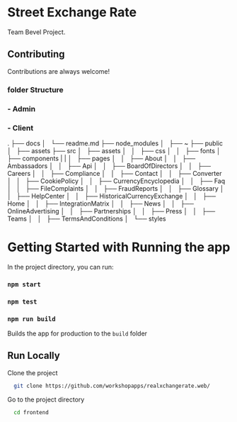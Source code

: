 

# Street Exchange Rate

Team Bevel Project.

## Contributing

Contributions are always welcome!

### folder Structure 

### - Admin

### - Client
.
    ├── docs
    │   └── readme.md
    ├── node_modules
    │   ├── ~
    ├── public
    │   ├── assets
    ├── src
    │   ├── assets
    │   │   ├── css
    │   │   ├── fonts
    │   ├── components
    |   |
    │   ├── pages
    │   │   ├── About
    │   │   ├── Ambassadors
    │   │   ├── Api
    │   │   ├── BoardOfDirectors
    │   │   ├── Careers
    │   │   ├── Compliance
    │   │   ├── Contact
    │   │   ├── Converter
    │   │   ├── CookiePolicy
    │   │   ├── CurrencyEncyclopedia
    │   │   ├── Faq
    │   │   ├── FileComplaints
    │   │   ├── FraudReports
    │   │   ├── Glossary
    │   │   ├── HelpCenter
    │   │   ├── HistoricalCurrencyExchange
    │   │   ├── Home
    │   │   ├── IntegrationMatrix
    │   │   ├── News
    │   │   ├── OnlineAdvertising
    │   │   ├── Partnerships
    │   │   ├── Press
    │   │   ├── Teams
    │   │   ├── TermsAndConditions
    │   └── styles
# Getting Started with Running the app

In the project directory, you can run:

### `npm start`

### `npm test`

### `npm run build`

Builds the app for production to the `build` folder


## Run Locally

Clone the project

```bash
  git clone https://github.com/workshopapps/realxchangerate.web/
```

Go to the project directory

```bash
  cd frontend
```
